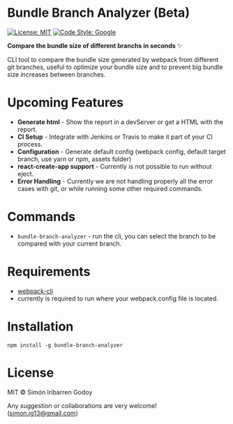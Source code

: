 # Bundle Branch Analyzer (Beta)

[![License: MIT](https://img.shields.io/badge/License-MIT-blue.svg)](https://opensource.org/licenses/MIT) [![Code Style: Google](https://img.shields.io/badge/code%20style-google-blueviolet.svg)](https://github.com/google/gts)


**Compare the bundle size of different branchs in seconds** ✨

CLI tool to compare the bundle size generated by webpack from different git branches, useful to optimize your bundle size and to prevent big bundle size increases between branches.


# Upcoming Features

* **Generate html** - Show the report in a devServer or get a HTML with the report. 
* **CI Setup** - Integrate with Jenkins or Travis to make it part of your CI process.
* **Configuration** - Generate default config (webpack config, default target branch, use yarn or npm, assets folder)
* **react-create-app support** - Currently is not possible to run without eject.
* **Error Handling** - Currently we are not handling properly all the error cases with git, or while running some other required commands.

# Commands
- `bundle-branch-analyzer` - run the cli, you can select the branch to be compared with your current branch.

# Requirements
- [webpack-cli](https://github.com/webpack/webpack-cli)
- currently is required to run where your webpack.config file is located.


# Installation
```shell
npm install -g bundle-branch-analyzer
```

# License

MIT © Simón Iribarren Godoy

Any suggestion or collaborations are very welcome! (simon.ig13@gmail.com)